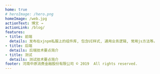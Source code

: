 ```yaml
---
home: true
# heroImage: /hero.png
homeImage: /web.jpg
actionText: 博文 →
actionLink: /blog/
features:
- title: 前端
  details: 发布在xjnpm私服上的组件库, 包含UI样式, 通用业务逻辑, 常用js方法等。
- title: 后端
  details: 后端技术要点简介
- title: 测试
  details: 测试技术要点简介
footer: 河南中原消费金融股份有限公司 © ️2019  All rights reserved.
---
```

